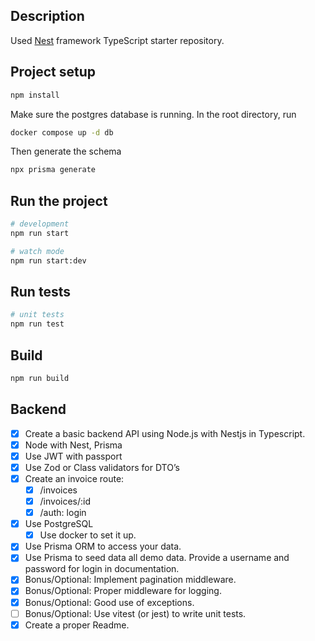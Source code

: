 ## Description

Used [Nest](https://github.com/nestjs/nest) framework TypeScript starter repository.

## Project setup

```bash
npm install
```

Make sure the postgres database is running. In the root directory, run

```bash
docker compose up -d db
```

Then generate the schema

```bash
npx prisma generate
```

## Run the project

```bash
# development
npm run start

# watch mode
npm run start:dev
```

## Run tests

```bash
# unit tests
npm run test
```

## Build

```bash
npm run build
```

## Backend

- [x] Create a basic backend API using Node.js with Nestjs in Typescript.
- [x] Node with Nest, Prisma
- [x] Use JWT with passport
- [x] Use Zod or Class validators for DTO’s
- [x] Create an invoice route:
  - [x] /invoices
  - [x] /invoices/:id
  - [x] /auth: login
- [x] Use PostgreSQL
  - [x] Use docker to set it up.
- [x] Use Prisma ORM to access your data.
- [x] Use Prisma to seed data all demo data. Provide a username and password for login in documentation.
- [x] Bonus/Optional: Implement pagination middleware.
- [x] Bonus/Optional: Proper middleware for logging.
- [x] Bonus/Optional: Good use of exceptions.
- [ ] Bonus/Optional: Use vitest (or jest) to write unit tests.
- [x] Create a proper Readme.
